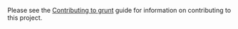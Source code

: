 Please see the [Contributing to grunt](https://gruntjs.com/contributing) guide for information on contributing to this project.
